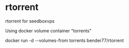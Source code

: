 # rtorrent
rtorrent for seedboxvps

Using docker volume container "torrents"

docker run -d --volumes-from torrents bender77/rtorrent
